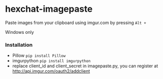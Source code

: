# hexchat-imagepaste
Paste images from your clipboard using imgur.com by pressing ```Alt +```

Windows only


### Installation
- Pillow `pip install Pillow`
- imgurpython `pip install imgurpython`
- replace client_id and client_secret in imagepaste.py, you can register at http://api.imgur.com/oauth2/addclient
